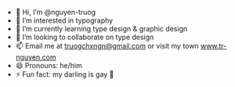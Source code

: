 - 👋 Hi, I’m @nguyen-truog
- 👀 I’m interested in typography
- 🌱 I’m currently learning type design & graphic design
- 💞️ I’m looking to collaborate on type design
- 📫 Email me at truogchxngn@gmail.com or visit my town www.tr-nguyen.com
- 😄 Pronouns: he/him
- ⚡ Fun fact: my darling is gay 🤡

<!---
nguyen-truog/nguyen-truog is a ✨ special ✨ repository because its `README.md` (this file) appears on your GitHub profile.
You can click the Preview link to take a look at your changes.
--->
